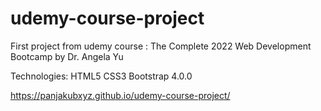 # udemy-course-project
First  project from udemy course : The Complete 2022 Web Development Bootcamp by Dr. Angela Yu

Technologies: HTML5 CSS3 Bootstrap 4.0.0

https://panjakubxyz.github.io/udemy-course-project/
